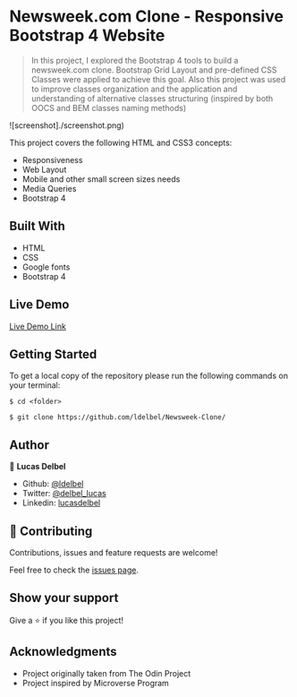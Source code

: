 # Newsweek.com Clone - Responsive Bootstrap 4 Website

> In this project, I explored the Bootstrap 4 tools to build a newsweek.com clone.
> Bootstrap Grid Layout and pre-defined CSS Classes were applied to achieve this goal.
> Also this project was used to improve classes organization and the application and understanding of alternative classes structuring (inspired by both OOCS and BEM classes naming methods)

![screenshot]./screenshot.png)

This project covers the following HTML and CSS3 concepts:

- Responsiveness
- Web Layout
- Mobile and other small screen sizes needs
- Media Queries
- Bootstrap 4

## Built With

- HTML
- CSS
- Google fonts
- Bootstrap 4

## Live Demo

[Live Demo Link]()

## Getting Started

To get a local copy of the repository please run the following commands on your terminal:

```
$ cd <folder>
```

```
$ git clone https://github.com/ldelbel/Newsweek-Clone/
```

## Author

👤 **Lucas Delbel**

- Github: [@ldelbel](https://github.com/ldelbel)
- Twitter: [@delbel_lucas](https://twitter.com/delbel_lucas)
- Linkedin: [lucasdelbel](https://www.linkedin.com/in/lucasdelbel/)

## 🤝 Contributing

Contributions, issues and feature requests are welcome!

Feel free to check the [issues page](https://github.com/ldelbel/Newsweek-Clone/issues).

## Show your support

Give a ⭐️ if you like this project!

## Acknowledgments

- Project originally taken from The Odin Project
- Project inspired by Microverse Program
